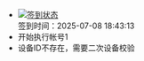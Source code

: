 - [![签到状态](https://github.com/womade/Cloud189-Actions/actions/workflows/main.yml/badge.svg?branch=main)](https://github.com/womade/Cloud189-Actions/actions/workflows/main.yml) <br> 签到时间：2025-07-08 18:43:13
- 开始执行帐号1
- 设备ID不存在，需要二次设备校验
